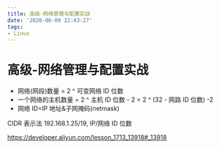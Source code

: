 ```yaml
---
title: 高级-网络管理与配置实战
date: '2020-06-09 22:43:27'
tags:
- Linux
---
```


# 高级-网络管理与配置实战


- 网络(网段)数量 = 2 ^ 可变网络 ID 位数
- 一个网络的主机数量 = 2 ^ 主机 ID 位数 - 2 = 2 ^ (32 - 网路 ID 位数) -2
- 网络 ID=IP 地址&子网掩码(netmask)


CIDR 表示法 192.168.1.25/19, IP/网络 ID 位数

https://developer.aliyun.com/lesson_1713_13918#_13918
